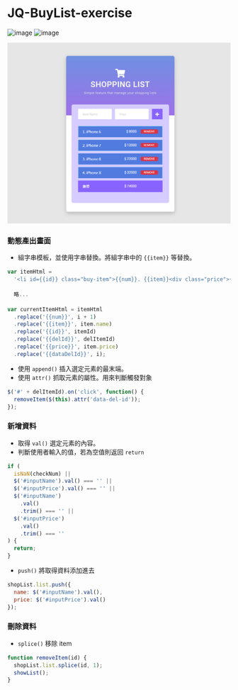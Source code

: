# JQ-BuyList-exercise

![image](https://img.shields.io/badge/jQuery-exercise-0769AD.svg) ![image](https://img.shields.io/badge/SASS-exercise-ff69b4.svg)

![images](https://github.com/jedchang/JQ-BuyList/blob/master/preview.jpg)

### 動態產出畫面

- 組字串模板，並使用字串替換。將組字串中的 `{{item}}` 等替換。

```javascript
var itemHtml =
  '<li id={{id}} class="buy-item">{{num}}. {{item}}<div class="price">{{price}}</div><div id="{{delId}}" class="del-btn" data-del-id="{{dataDelId}}">REMOVE</div></li>';

  略...

var currentItemHtml = itemHtml
  .replace('{{num}}', i + 1)
  .replace('{{item}}', item.name)
  .replace('{{id}}', itemId)
  .replace('{{delId}}', delItemId)
  .replace('{{price}}', item.price)
  .replace('{{dataDelId}}', i);
```

- 使用 `append()` 插入選定元素的最末端。
- 使用 `attr()` 抓取元素的屬性。用來判斷觸發對象

```javascript
$('#' + delItemId).on('click', function() {
  removeItem($(this).attr('data-del-id'));
});
```

### 新增資料

- 取得 `val()` 選定元素的內容。
- 判斷使用者輸入的值，若為空值則返回 `return`

```javascript
if (
  isNaN(checkNum) ||
  $('#inputName').val() === '' ||
  $('#inputPrice').val() === '' ||
  $('#inputName')
    .val()
    .trim() === '' ||
  $('#inputPrice')
    .val()
    .trim() === ''
) {
  return;
}
```

- `push()` 將取得資料添加進去

```javascript
shopList.list.push({
  name: $('#inputName').val(),
  price: $('#inputPrice').val()
});
```

### 刪除資料

- `splice()` 移除 item

```javascript
function removeItem(id) {
  shopList.list.splice(id, 1);
  showList();
}
```
